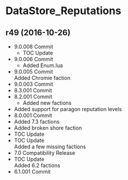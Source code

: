 # DataStore_Reputations

## r49 (2016-10-26)

- 9.0.008 Commit  
    - TOC Update  
- 9.0.006 Commit  
    - Added Enum.lua  
- 9.0.005 Commit  
    Added Chromie faction  
- 9.0.003 Commit  
- 8.3.001 Commit  
- 8.2.001 Commit  
    - Added new factions  
- Added support for paragon reputation levels  
- 8.0.001 Commit  
- Added 7.3 factions  
- Added broken shore faction  
- TOC Update  
- TOC Update  
    Added a few missing factions  
- 7.0 Compatibility Release  
- TOC Update  
    Added 6.2 factions  
- 6.1.001 Commit  
